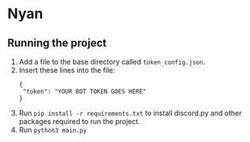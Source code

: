# Nyan

## Running the project

1. Add a file to the base directory called `token_config.json`.
2. Insert these lines into the file:
   ```
   {
    "token": "YOUR BOT TOKEN GOES HERE"
   }
   ```
3. Run `pip install -r requirements.txt` to install discord.py and other packages required to run the project.
4. Run `python3 main.py`
